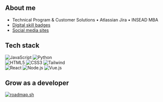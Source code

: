 ## About me &nbsp;
* Technical Program & Customer Solutions • Atlassian Jira • INSEAD MBA
* [Digital skill badges](https://www.credly.com/users/tcwang/badges)
* [Social media sites](https://linktr.ee/tingchun0113)
<!-- * [Things I've done](https://peerlist.io/tcwang) -->

## Tech stack &nbsp;
![JavaScript](https://img.shields.io/badge/-JavaScript-grey?style=for-the-badge&logo=javascript&logoColor=white&labelColor=8E2DE2)
![Python](https://img.shields.io/badge/-Python-grey?style=for-the-badge&logo=python&logoColor=white&labelColor=8E2DE2)
<br>
![HTML5](https://img.shields.io/badge/html%205-grey?style=for-the-badge&logo=html5&logoColor=white&labelColor=8E2DE2)
![CSS3](https://img.shields.io/badge/css%203-grey?style=for-the-badge&logo=css3&logoColor=white&labelColor=8E2DE2)
![Tailwind](https://img.shields.io/badge/-tailwind-grey?style=for-the-badge&logo=tailwind%20CSS&logoColor=white&labelColor=8E2DE2)
<br>
![React](https://img.shields.io/badge/-React-grey?style=for-the-badge&logo=react&logoColor=white&labelColor=8E2DE2)
![Node.js](https://img.shields.io/badge/-Node.js-grey?style=for-the-badge&logo=nodedotjs&logoColor=white&labelColor=8E2DE2)
![Vue.js](https://img.shields.io/badge/-Vue.js-grey?style=for-the-badge&logo=vuedotjs&logoColor=white&labelColor=8E2DE2)
<br>

## Grow as a developer &nbsp;
[![roadmap.sh](https://roadmap.sh/card/tall/657978bf5145316d25f89123?variant=dark)](https://roadmap.sh)
<!-- <a href="https://www.linkedin.com/in/tingchunw" target="_blank"><img src="https://img.shields.io/badge/-Linkedin-%230077B5.svg?style=for-the-badge&logo=Linkedin&logoColor=white"></a> -->
<!-- <a href="https://api.whatsapp.com/send?phone=18563208248" target="_blank"><img src="https://img.shields.io/badge/-Whatsapp-4CA143?style=for-the-badge&logo=Whatsapp&logoColor=white"></a> -->
<!-- <a href="mailto:tingchun0113@gmail.com" target="_blank"><img src="https://img.shields.io/badge/-Gmail-c14438?style=for-the-badge&logo=Gmail&logoColor=white"></a> -->
<!-- <a href="https://www.notion.so/7db36322d4f14b329e09ed74a45321fe?v=2d0988bf80ce457ebc40f758e656c35f" target="_blank"><img src="https://img.shields.io/badge/-Portfolio%20Tracker-lightgrey?style=for-the-badge&logo=Notion&logoColor=white"></a> -->
<!-- <a href="http://m.me/tingchun" target="_blank"><img src="https://img.shields.io/badge/-Messenger-344E86?style=for-the-badge&logo=Messenger&logoColor=white"></a> -->

<!-- ## Github stats &nbsp; -->
<!-- <a href="https://github.com/tingchun0113" target="_blank"> -->
<!--   <img height="180em" width="45%" src="https://github-readme-stats.vercel.app/api/top-langs/?username=tingchun0113&theme=buefy&layout=compact" /> -->
<!--   <img height="180em" width="45%" src="https://github-readme-stats.vercel.app/api?username=tingchun0113&theme=buefy&show_icons=true" /> -->
<!-- </a> -->
